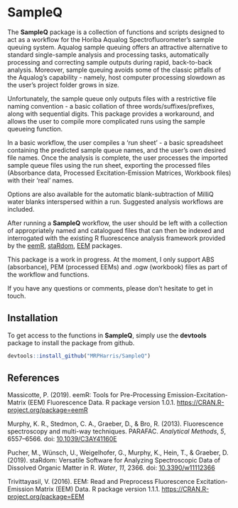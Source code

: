 
<!-- README.md is generated from README.Rmd. Please edit that file -->

# SampleQ

<!-- badges: start -->
<!-- badges: end -->

The **SampleQ** package is a collection of functions and scripts
designed to act as a workflow for the Horiba Aqualog
Spectrofluorometer’s sample queuing system. Aqualog sample queuing
offers an attractive alternative to standard single-sample analysis and
processing tasks, automatically processing and correcting sample outputs
during rapid, back-to-back analysis. Moreover, sample queuing avoids
some of the classic pitfalls of the Aqualog’s capability - namely, host
computer processing slowdown as the user’s project folder grows in size.

Unfortunately, the sample queue only outputs files with a restrictive
file naming convention - a basic collation of three
words/suffixes/prefixes, along with sequential digits. This package
provides a workaround, and allows the user to compile more complicated
runs using the sample queueing function.

In a basic workflow, the user compiles a ‘run sheet’ - a basic
spreadsheet containing the predicted sample queue names, and the user’s
own desired file names. Once the analysis is complete, the user
processes the imported sample queue files using the run sheet, exporting
the processed files (Absorbance data, Processed Excitation-Emission
Matrices, Workbook files) with their ‘real’ names.

Options are also available for the automatic blank-subtraction of MilliQ
water blanks interspersed within a run. Suggested analysis workflows are
included.

After running a **SampleQ** workflow, the user should be left with a
collection of appropriately named and catalogued files that can then be
indexed and interrogated with the existing R fluorescence analysis
framework provided by the
[eemR](https://cran.r-project.org/web/packages/eemR/index.html),
[staRdom](https://github.com/MatthiasPucher/staRdom),
[EEM](https://CRAN.R-project.org/package=EEM) packages.

This package is a work in progress. At the moment, I only support ABS
(absorbance), PEM (processed EEMs) and .ogw (workbook) files as part of
the workflow and functions.

If you have any questions or comments, please don’t hesitate to get in
touch.

## Installation

To get access to the functions in **SampleQ**, simply use the
**devtools** package to install the package from github.

``` r
devtools::install_github("MRPHarris/SampleQ")
```

## References

Massicotte, P. (2019). eemR: Tools for Pre-Processing
Emission-Excitation-Matrix (EEM) Fluorescence Data. R package version
1.0.1. <https://CRAN.R-project.org/package=eemR>

Murphy, K. R., Stedmon, C. A., Graeber, D., & Bro, R. (2013).
Fluorescence spectroscopy and multi-way techniques. PARAFAC. *Analytical
Methods*, *5*, 6557–6566. doi:
[10.1039/C3AY41160E](https://doi.org/10.1039/C3AY41160E)

Pucher, M., Wünsch, U., Weigelhofer, G., Murphy, K., Hein, T., &
Graeber, D. (2019). staRdom: Versatile Software for Analyzing
Spectroscopic Data of Dissolved Organic Matter in R. *Water*, *11*,
2366. doi: [10.3390/w11112366](https://doi.org/10.3390/w11112366)

Trivittayasil, V. (2016). EEM: Read and Preprocess Fluorescence
Excitation-Emission Matrix (EEM) Data. R package version 1.1.1.
<https://CRAN.R-project.org/package=EEM>
